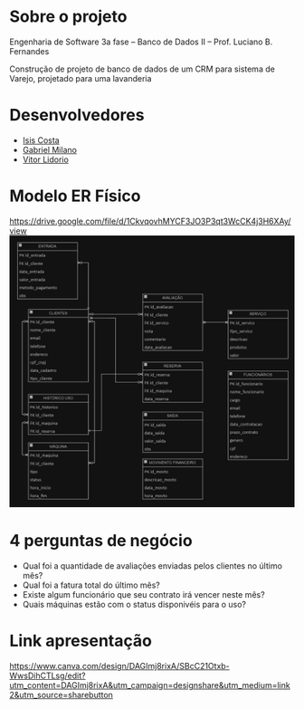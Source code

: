 # Sobre o projeto

Engenharia de Software 3a fase – Banco de Dados II – Prof. Luciano B. Fernandes 

Construção de projeto de banco de dados de um​ CRM para sistema de Varejo, projetado para uma lavanderia

# Desenvolvedores

- [Isis Costa](https://github.com/isiscostabb)
- [Gabriel Milano](https://github.com/gabrielmilano)
- [Vitor Lidorio](https://github.com/VitorLidorio)

# Modelo ER Físico
https://drive.google.com/file/d/1CkvqovhMYCF3JO3P3qt3WcCK4j3H6XAy/view
![Modelol físico](https://github.com/isiscostabb/CRM-DB/blob/main/CRM-DB%20files/Modelo%20Fisico.png)

# 4 perguntas de negócio

- Qual foi a quantidade de avaliações enviadas pelos clientes no último mês?
- Qual foi a fatura total do último mês?
- Existe algum funcionário que seu contrato irá vencer neste mês?
- Quais máquinas estão com o status disponivéis para o uso?

# Link apresentação

  https://www.canva.com/design/DAGImj8rixA/SBcC21Otxb-WwsDihCTLsg/edit?utm_content=DAGImj8rixA&utm_campaign=designshare&utm_medium=link2&utm_source=sharebutton

